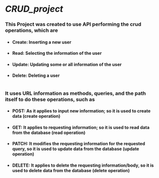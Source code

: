 # ___CRUD_project___

### __This Project was created to use API performing the crud operations, which are__

 * #### Create: Inserting a new user
 * #### Read: Selecting the information of the user 
 * #### Update: Updating some or all information of the user 
 * #### Delete: Deleting a user
   
#    

### __It uses URL information as methods, queries, and the path itself to do these operations, such as__

 * #### POST: As it applies to input new information; so it is used to create data (create operation)
 * #### GET: It applies to requesting information; so it is used to read data from the database (read operation)
 * #### PATCH: It modifies the requesting information for the requested query, so it is used to update data from the database (update operation)
 * #### DELETE: It applies to delete the requesting information/body, so it is used to delete data from the database (delete operation)


